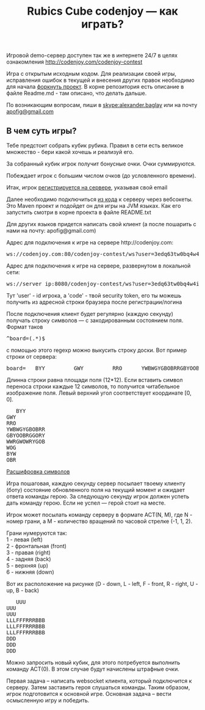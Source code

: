 <header class="entry-header">
<h1 class="entry-title">Rubics Cube codenjoy — как играть?</h1>
</header>

<div class="entry-content">
<div class="page-restrict-output">

<p>Игровой demo-сервер доступен так же в интернете 24/7
в целях ознакомления <a href="http://codenjoy.com/codenjoy-contest">
http://codenjoy.com/codenjoy-contest</a></p>

<p>Игра с открытым исходным кодом. Для реализации своей игры, исправления
ошибок в текущей и внесения других правок необходимо для начала
<a href="https://github.com/codenjoyme/codenjoy">форкнуть проект</a>.
В корне репозитория есть описание в файле Readme.md - там описано, что делать дальше.</p>

<p>По возникающим вопросам, пиши в <a href="skype:alexander.baglay">skype:alexander.baglay</a>
или на почту <a href="mailto:apofig@gmail.com">apofig@gmail.com</a></p>

<h2>В чем суть игры?</h2>

<p>Тебе предстоит собрать кубик рубика. Правил в сети есть великое множество
- бери какой хочешь и реализуй его.</p>

<p>За собранный кубик игрок получит бонусные очки. Очки суммируются.</p>

<p>Побеждает игрок с большим числом очков (до условленного времени). </p>

<p>Итак, игрок <a href="/codenjoy-contest/register?gameName=rubicscube">
регистрируется на сервере</a>, указывая свой email</p>

<p>Далее необходимо подключиться <a href="../../../resources/rubicscube/user/clients.zip">из кода</a>
к серверу через вебсокеты. Это Maven проект и подойдет он для игры на JVM языках.
Как его запустить смотри в корне проекта в файле README.txt</p>

<p>Для других языков придется написать свой клиент (а после пошарить с нами на почту: apofig@gmail.com)</p>

<p>Адрес для подключения к игре на сервере http://codenjoy.com:</p>

<pre>ws://codenjoy.com:80/codenjoy-contest/ws?user=3edq63tw0bq4w4iem7nb&code=12345678901234567890</pre>

<p>Адрес для подключения к игре на сервере, развернутом в локальной сети:</p>

<pre>ws://server_ip:8080/codenjoy-contest/ws?user=3edq63tw0bq4w4iem7nb&code=12345678901234567890</pre>

<p>Тут 'user' - id игрока, a 'code' - твой security token, его ты можешь получить из адресной
строки браузера после регистрации/логина</p>

<p>После подключения клиент будет регулярно (каждую секунду) получать строку
символов — с закодированным состоянием поля. Формат таков</p>

<pre>^board=(.*)$</pre>

<p>с помощью этого regexp можно выкусить строку доски.
Вот пример строки от сервера:</p>

<pre>board=   BYY         GWY         RRO      YWBWGYGBOBRRGBYOOBRGGORYWWRGWOWRYGOB   WOG         BYW         OBR                                          </pre>

<p>Длинна строки равна площади поля (12*12). Если вставить символ переноса
строки каждые 12 символов, то получится читабельное изображение поля.
Левый верхний угол соответствует координате [0, 0].</p>

<pre>   BYY
GWY
RRO
YWBWGYGBOBRR
GBYOOBRGGORY
WWRGWOWRYGOB
WOG
BYW
OBR      </pre>

[Расшифровка символов](elements.md)

<p>Игра пошаговая, каждую секунду сервер посылает твоему клиенту (боту)
состояние обновленного поля на текущий момент и ожидает ответа команды герою.
За следующую секунду игрок должен успеть дать команду герою.
Если не успел — герой стоит на месте.</p>

<p>Игрок может посылать команду серверу в формате ACT(N, M), где N - номер грани,
а M - количество вращений по часовой стрелке (-1, 1, 2). </p>

<p>Грани нумеруются так: </br>
1 - левая (left)</br>
2 - фронтальная (front)</br>
3 - правая (right)</br>
4 - задняя (back)</br>
5 - верхняя (up)</br>
6 - нижняя (down)</p>

<p>Вот их расположение на рисунке (D - down, L - left, F - front, R - right,
U - up, B - back)</p>

<pre>   UUU
UUU
UUU
LLLFFFRRRBBB
LLLFFFRRRBBB
LLLFFFRRRBBB
DDD
DDD
DDD      </pre>

<p>Можно запросить новый кубик, для этого потребуется выполнить команду ACT(0).
В этом случае будут начислены штрафные очки.</p>

<p>Первая задача – написать websocket клиента, который подключится к серверу.
Затем заставить героя слушаться команды. Таким образом, игрок подготовится
к основной игре. Основная задача – вести осмысленную игру и победить.</p>

</div>
</div>